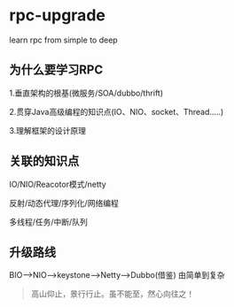# rpc-upgrade
learn rpc from simple to deep


## 为什么要学习RPC
1.垂直架构的根基(微服务/SOA/dubbo/thrift)  

2.贯穿Java高级编程的知识点(IO、NIO、socket、Thread.....)  

3.理解框架的设计原理

## 关联的知识点
IO/NIO/Reacotor模式/netty  

反射/动态代理/序列化/网络编程  

多线程/任务/中断/队列  

## 升级路线

BIO-->NIO-->keystone-->Netty-->Dubbo(借鉴)
由简单到复杂   

  
  
  
  
  
  
  
>高山仰止，景行行止。虽不能至，然心向往之！
